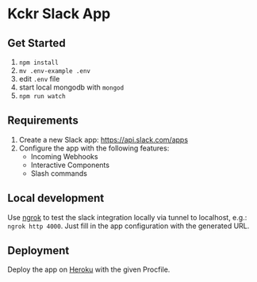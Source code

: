 # Kckr Slack App

## Get Started

1.  `npm install`
1.  `mv .env-example .env`
1.  edit `.env` file
1.  start local mongodb with `mongod`
1.  `npm run watch`

## Requirements

1.  Create a new Slack app: https://api.slack.com/apps
1.  Configure the app with the following features:
    * Incoming Webhooks
    * Interactive Components
    * Slash commands

## Local development

Use [ngrok](https://ngrok.com/) to test the slack integration locally via tunnel to localhost, e.g.:
`ngrok http 4000`. Just fill in the app configuration with the generated URL.

## Deployment

Deploy the app on [Heroku](https://devcenter.heroku.com/) with the given Procfile.
